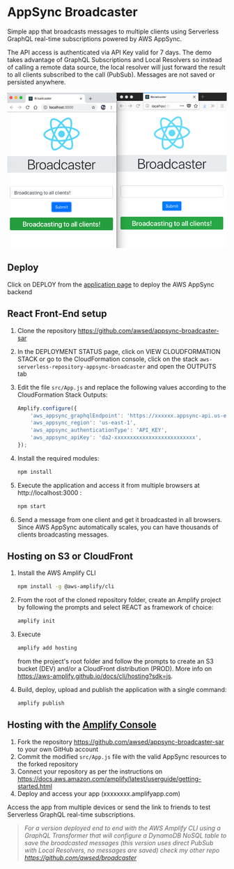 # AppSync Broadcaster

Simple app that broadcasts messages to multiple clients using Serverless GraphQL real-time subscriptions powered by AWS AppSync.

The API access is authenticated via API Key valid for 7 days. The demo takes advantage of GraphQL Subscriptions and Local Resolvers so instead of calling a remote data source, the local resolver will just forward the result to all clients subscribed to the call (PubSub). Messages are not saved or persisted anywhere.

![Screnshot](/media/broadcaster.png)

## Deploy

Click on DEPLOY from the [application page](https://serverlessrepo.aws.amazon.com/#/applications/arn:aws:serverlessrepo:us-east-1:244958302947:applications~appsync-broadcaster) to deploy the AWS AppSync backend


## React Front-End setup

1. Clone the repository https://github.com/awsed/appsync-broadcaster-sar 
2. In the DEPLOYMENT STATUS page, click on VIEW CLOUDFORMATION STACK or go to the CloudFormation console, click on the stack `aws-serverless-repository-appsync-broadcaster` and open the OUTPUTS tab
3. Edit the file `src/App.js` and replace the following values according to the CloudFormation Stack Outputs:

    ```javascript
    Amplify.configure({
        'aws_appsync_graphqlEndpoint': 'https://xxxxxx.appsync-api.us-east-1.amazonaws.com/graphql',
        'aws_appsync_region': 'us-east-1',
        'aws_appsync_authenticationType': 'API_KEY',
        'aws_appsync_apiKey': 'da2-xxxxxxxxxxxxxxxxxxxxxxxxxx',
    });
    ```
4. Install the required modules:

    ```bash
    npm install
    ```

5. Execute the application and access it from multiple browsers at http://localhost:3000 :

    ```bash
    npm start
    ```

6. Send a message from one client and get it broadcasted in all browsers. Since AWS AppSync automatically scales, you can have thousands of clients broadcasting messages.

## Hosting on S3 or CloudFront

1. Install the AWS Amplify CLI

   ```bash
   npm install -g @aws-amplify/cli
   ```

2. From the root of the cloned repository folder, create an Amplify project by following the prompts and select REACT as framework of choice:

    ```bash
    amplify init
    ```

3. Execute 

    ```bash
    amplify add hosting
    ``` 

    from the project's root folder and follow the prompts to create an S3 bucket (DEV) and/or a CloudFront distribution (PROD). More info on https://aws-amplify.github.io/docs/cli/hosting?sdk=js.

4. Build, deploy, upload and publish the application with a single command:

   ```bash
   amplify publish
   ```

## Hosting with the [Amplify Console](https://aws.amazon.com/amplify/console/)

1. Fork the repository https://github.com/awsed/appsync-broadcaster-sar to your own GitHub account
2. Commit the modified `src/App.js` file with the valid AppSync resources to the forked repository
3. Connect your repository as per the instructions on https://docs.aws.amazon.com/amplify/latest/userguide/getting-started.html
4. Deploy and access your app (xxxxxxxx.amplifyapp.com)

Access the app from multiple devices or send the link to friends to test Serverless GraphQL real-time subscriptions.

>*For a version deployed end to end with the AWS Amplify CLI using a GraphQL Transformer that will configure a DynamoDB NoSQL table to save the broadcasted messages (this version uses direct PubSub with Local Resolvers, no messages are saved) check my other repo https://github.com/awsed/broadcaster*

